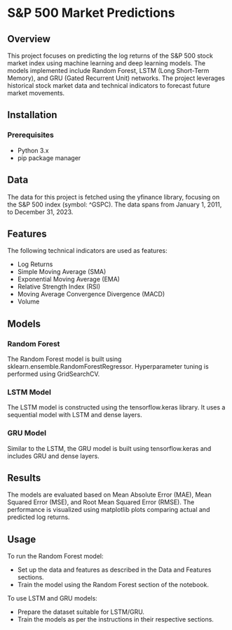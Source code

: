 # S&P 500 Market Predictions
## Overview
This project focuses on predicting the log returns of the S&P 500 stock market index using machine learning and deep learning models. The models implemented include Random Forest, LSTM (Long Short-Term Memory), and GRU (Gated Recurrent Unit) networks. The project leverages historical stock market data and technical indicators to forecast future market movements.

## Installation
### Prerequisites
- Python 3.x
- pip package manager

## Data
The data for this project is fetched using the yfinance library, focusing on the S&P 500 index (symbol: ^GSPC). The data spans from January 1, 2011, to December 31, 2023.

## Features
The following technical indicators are used as features:
- Log Returns
- Simple Moving Average (SMA)
- Exponential Moving Average (EMA)
- Relative Strength Index (RSI)
- Moving Average Convergence Divergence (MACD)
- Volume
  
## Models
### Random Forest
The Random Forest model is built using sklearn.ensemble.RandomForestRegressor. Hyperparameter tuning is performed using GridSearchCV.

### LSTM Model
The LSTM model is constructed using the tensorflow.keras library. It uses a sequential model with LSTM and dense layers.

### GRU Model
Similar to the LSTM, the GRU model is built using tensorflow.keras and includes GRU and dense layers.

## Results
The models are evaluated based on Mean Absolute Error (MAE), Mean Squared Error (MSE), and Root Mean Squared Error (RMSE). The performance is visualized using matplotlib plots comparing actual and predicted log returns.

## Usage
To run the Random Forest model:
- Set up the data and features as described in the Data and Features sections.
- Train the model using the Random Forest section of the notebook.
  
To use LSTM and GRU models:
- Prepare the dataset suitable for LSTM/GRU.
- Train the models as per the instructions in their respective sections.
